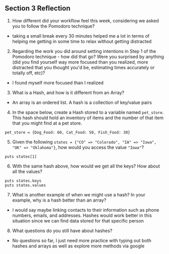 ## Section 3 Reflection

1. How different did your workflow feel this week, considering we asked you to follow the Pomodoro technique?
 * taking a small break every 30 minutes helped me a lot in terms of helping me getting in some time to relax without getting distracted

2. Regarding the work you did around setting intentions in Step 1 of the Pomodoro technique - how did that go? Were you surprised by anything (did you find yourself way more focused than you realized, more distracted that you thought you'd be, estimating times accurately or totally off, etc)?
 * I found myself more focused than I realized

3. What is a Hash, and how is it different from an Array?
 * An array is an ordered list. A hash is a collection of key/value pairs

4. In the space below, create a Hash stored to a variable named `pet_store`.  This hash should hold an inventory of items and the number of that item that you might find at a pet store.
```
pet_store = {Dog_Food: 60, Cat_Food: 50, Fish_Food: 30}
```

5. Given the following `states = {"CO" => "Colorado", "IA" => "Iowa", "OK" => "Oklahoma"}`, how would you access the value `"Iowa"`?
```
puts states[1]
```

6. With the same hash above, how would we get all the keys?  How about all the values?
```
puts states.keys
puts states.values
```

7. What is another example of when we might use a hash?  In your example, why is a hash better than an array?
 * I would say maybe linking contacts to their information such as phone numbers, emails, and addresses. Hashes would work better in this situation since we can find data stored for that specific person

8. What questions do you still have about hashes?
 * No questions so far, I just need more practice with typing out both hashes and arrays as well as explore more methods via google
